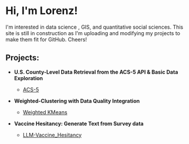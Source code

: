 

<h1>Hi, I'm Lorenz!</h1>
<p class="normal-text">I'm interested in data science , GIS, and quantitative social sciences. This site is still in construction as I'm uploading and modifying my projects to make them fit for GitHub. Cheers! </p>
<h2>Projects:</h2>


- <b>U.S. County-Level Data Retrieval from the ACS-5 API & Basic Data Exploration</b>
  - [ACS-5](https://github.com/LorenzEh/ACS-5)
 
- <b>Weighted-Clustering with Data Quality Integration</b>
  - [Weighted KMeans](https://github.com/LorenzEh/Weighted-Clustering)

- <b>Vaccine Hesitancy: Generate Text from Survey data</b>
  - [LLM-Vaccine_Hesitancy](https://github.com/LorenzEh/LLM-Vaccine-Hesitency)
